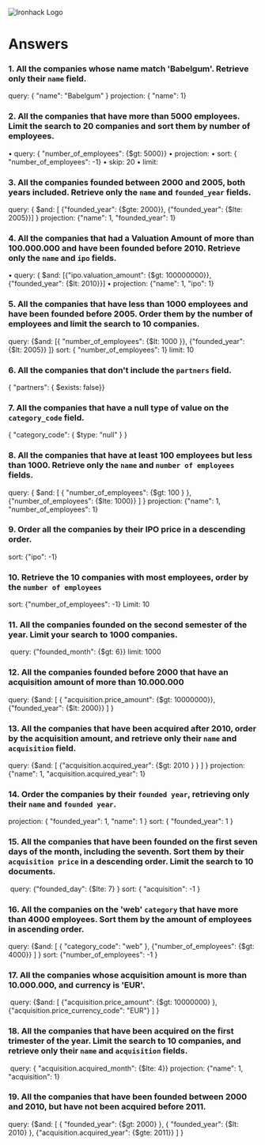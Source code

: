 ![Ironhack Logo](https://i.imgur.com/1QgrNNw.png)

# Answers

### 1. All the companies whose name match 'Babelgum'. Retrieve only their `name` field.
query: { "name": "Babelgum" }
projection: { "name": 1}

### 2. All the companies that have more than 5000 employees. Limit the search to 20 companies and sort them by **number of employees**.

•	query: { "number_of_employees": {$gt: 5000}}
•	projection: 
•	sort: { "number_of_employees": -1}
•	skip: 20
•	limit: 


### 3. All the companies founded between 2000 and 2005, both years included. Retrieve only the `name` and `founded_year` fields.
query: { $and: [ {"founded_year": {$gte: 2000}}, {"founded_year": {$lte: 2005}}] }
projection: {"name": 1, "founded_year": 1}


### 4. All the companies that had a Valuation Amount of more than 100.000.000 and have been founded before 2010. Retrieve only the `name` and `ipo` fields.

•	query: { $and: [{"ipo.valuation_amount": {$gt: 100000000}}, {"founded_year": {$lt: 2010}}] 
•	projection: {"name": 1, "ipo": 1}


### 5. All the companies that have less than 1000 employees and have been founded before 2005. Order them by the number of employees and limit the search to 10 companies.
query: {$and: [{ "number_of_employees": {$lt: 1000 }}, {"founded_year": {$lt: 2005}} ]}
sort: { "number_of_employees": 1} 
limit: 10

### 6. All the companies that don't include the `partners` field.

{ "partners": { $exists: false}}

### 7. All the companies that have a null type of value on the `category_code` field.

{ "category_code": { $type: "null" } }

### 8. All the companies that have at least 100 employees but less than 1000. Retrieve only the `name` and `number of employees` fields.

query: { $and: [ { "number_of_employees": {$gt: 100 } }, {"number_of_employees": {$lte: 1000}} ] }
projection: {"name": 1, "number_of_employees": 1}

### 9. Order all the companies by their IPO price in a descending order.
sort: {"ipo": -1}

### 10. Retrieve the 10 companies with most employees, order by the `number of employees`
sort: {"number_of_employees": -1}
Limit: 10

### 11. All the companies founded on the second semester of the year. Limit your search to 1000 companies.
 query: {"founded_month": {$gt: 6}}
 limit: 1000

### 12. All the companies founded before 2000 that have an acquisition amount of more than 10.000.000
query: {$and: [ { "acquisition.price_amount": {$gt: 10000000}}, {"founded_year": {$lt: 2000}} ] }

### 13. All the companies that have been acquired after 2010, order by the acquisition amount, and retrieve only their `name` and `acquisition` field.
query: {$and: [ {"acquisition.acquired_year": {$gt: 2010 } } ] }
projection: {"name": 1, "acquisition.acquired_year": 1}

### 14. Order the companies by their `founded year`, retrieving only their `name` and `founded year`.
projection: { "founded_year": 1, "name": 1 }
sort: { "founded_year": 1 }

### 15. All the companies that have been founded on the first seven days of the month, including the seventh. Sort them by their `acquisition price` in a descending order. Limit the search to 10 documents.
 query: {"founded_day": {$lte: 7} }
 sort: { "acquisition": -1 }

### 16. All the companies on the 'web' `category` that have more than 4000 employees. Sort them by the amount of employees in ascending order.

query: {$and: [ { "category_code": "web" }, {"number_of_employees": {$gt: 4000}} ] }
sort: {"number_of_employees": -1 }

### 17. All the companies whose acquisition amount is more than 10.000.000, and currency is 'EUR'.
 query: {$and: [ {"acquisition.price_amount": {$gt: 10000000} }, {"acquisition.price_currency_code": "EUR"} ] }


### 18. All the companies that have been acquired on the first trimester of the year. Limit the search to 10 companies, and retrieve only their `name` and `acquisition` fields.
 query: { "acquisition.acquired_month": {$lte: 4}}
 projection: {"name": 1, "acquisition": 1}

### 19. All the companies that have been founded between 2000 and 2010, but have not been acquired before 2011.
query: {$and: [ { "founded_year": {$gt: 2000} }, { "founded_year": {$lt: 2010} }, {"acquisition.acquired_year": {$gte: 2011}} ] }

